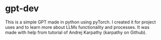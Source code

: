 # gpt-dev
 This is a simple GPT made in python using pyTorch. I created it for project uses and to learn more about LLMs functionality and processes.
 It was made with help from tutorial of Andrej Karpathy (karpathy on Github).
